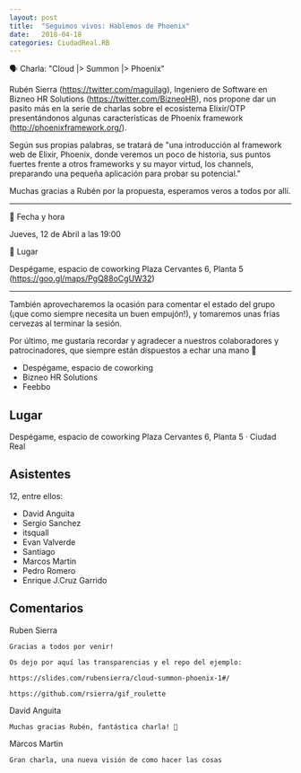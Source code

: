```yaml
---
layout: post
title:  "Seguimos vivos: Hablemos de Phoenix"
date:   2018-04-18
categories: CiudadReal.RB
---
```


🗣 Charla: "Cloud |> Summon |> Phoenix"

Rubén Sierra (https://twitter.com/maguilag), Ingeniero de Software en Bizneo HR
Solutions (https://twitter.com/BizneoHR), nos propone dar un pasito más en la
serie de charlas sobre el ecosistema Elixir/OTP presentándonos algunas
características de Phoenix framework (http://phoenixframework.org/).

Según sus propias palabras, se tratará de "una introducción al framework web de
Elixir, Phoenix, donde veremos un poco de historia, sus puntos fuertes frente a
otros frameworks y su mayor virtud, los channels, preparando una pequeña
aplicación para probar su potencial."

Muchas gracias a Rubén por la propuesta, esperamos veros a todos por allí.

---

📅 Fecha y hora

Jueves, 12 de Abril a las 19:00

📍 Lugar

Despégame, espacio de coworking
Plaza Cervantes 6, Planta 5 (https://goo.gl/maps/PgQ88oCgUW32)

---

También aprovecharemos la ocasión para comentar el estado del grupo (¡que como
siempre necesita un buen empujón!), y tomaremos unas frías cervezas al terminar
la sesión.

Por último, me gustaría recordar y agradecer a nuestros colaboradores y
patrocinadores, que siempre están dispuestos a echar una mano 👏

- Despégame, espacio de coworking
- Bizneo HR Solutions
- Feebbo

## Lugar

Despégame, espacio de coworking
Plaza Cervantes 6, Planta 5 · Ciudad Real


## Asistentes

12, entre ellos:

- David Anguita
- Sergio Sanchez
- itsquall
- Evan Valverde
- Santiago
- Marcos Martin
- Pedro Romero
- Enrique J.Cruz Garrido

## Comentarios

Ruben Sierra

    Gracias a todos por venir!

    Os dejo por aquí las transparencias y el repo del ejemplo:

    https://slides.com/rubensierra/cloud-summon-phoenix-1#/

    https://github.com/rsierra/gif_roulette

David Anguita

    Muchas gracias Rubén, fantástica charla! 🙌

Marcos Martin

    Gran charla, una nueva visión de como hacer las cosas


